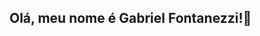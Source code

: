 ## Olá, meu nome é Gabriel Fontanezzi!👋

<!--
**GabrielFontanezzi7/GabrielFontanezzi7** is a ✨ _special_ ✨ repository because its `README.md` (this file) appears on your GitHub profile.

Here are some ideas to get you started:
Sobre mim:
- 🔭 Estou desenvolvendo desde 2023
- 🌱 Java, Js, PHP, NodeJs, React
- 👯 Estou procurando um emprego
- 📫 How to reach me: https://www.linkedin.com/in/gabriel-fontanezzi/

Linguagens:
Python, Django, Flask, Ia, Java
-->
